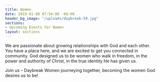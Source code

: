 ```yaml
---
title: Women
date: 2019-01-08 07:54:00 -08:00
header_bg_image: "/uploads/daybreak-59.jpg"
sections:
- Upcoming Events for Women
layout: sections
---
```


We are passionate about growing relationships with God and each other. You have a place here, and we are excited to get you connected in community. God designed us to be women who walk in freedom, in the power and authority of Christ, in the true identity He has given us.

Join us – Daybreak Women journeying together, becoming the women God desires us to be!
